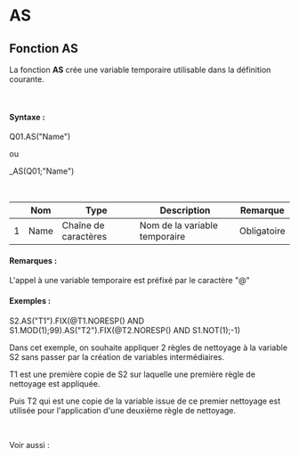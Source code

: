 # AS

## Fonction AS

La fonction **AS** crée une variable temporaire utilisable dans la définition courante.

&nbsp;

#### Syntaxe :&nbsp;

Q01.AS("Name")

ou

\_AS(Q01;"Name")

&nbsp;

| &nbsp; | **Nom** |**Type**|**Description**|**Remarque** |
| --- | --- | --- | --- | --- |
| &#49; | Name | Chaîne de caractères | Nom de la variable temporaire | Obligatoire |


#### Remarques :

L'appel à une variable temporaire est préfixé par le caractère "@"

#### Exemples :

S2.AS("T1").FIX(@T1.NORESP() AND S1.MOD(1);99).AS("T2").FIX(@T2.NORESP() AND S1.NOT(1);-1)

Dans cet exemple, on souhaite appliquer 2 règles de nettoyage à la variable S2 sans passer par la création de variables intermédiaires.

T1 est une première copie de S2 sur laquelle une première règle de nettoyage est appliquée.

Puis T2 qui est une copie de la variable issue de ce premier nettoyage est utilisée pour l'application d'une deuxième règle de nettoyage.

&nbsp;

Voir aussi :
